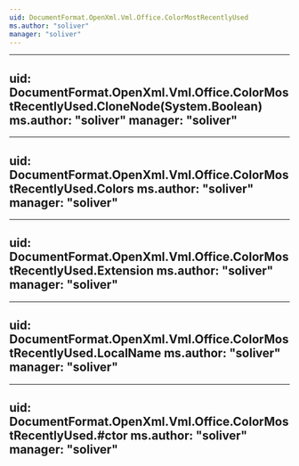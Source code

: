 ```yaml
---
uid: DocumentFormat.OpenXml.Vml.Office.ColorMostRecentlyUsed
ms.author: "soliver"
manager: "soliver"
---
```


---
uid: DocumentFormat.OpenXml.Vml.Office.ColorMostRecentlyUsed.CloneNode(System.Boolean)
ms.author: "soliver"
manager: "soliver"
---

---
uid: DocumentFormat.OpenXml.Vml.Office.ColorMostRecentlyUsed.Colors
ms.author: "soliver"
manager: "soliver"
---

---
uid: DocumentFormat.OpenXml.Vml.Office.ColorMostRecentlyUsed.Extension
ms.author: "soliver"
manager: "soliver"
---

---
uid: DocumentFormat.OpenXml.Vml.Office.ColorMostRecentlyUsed.LocalName
ms.author: "soliver"
manager: "soliver"
---

---
uid: DocumentFormat.OpenXml.Vml.Office.ColorMostRecentlyUsed.#ctor
ms.author: "soliver"
manager: "soliver"
---
